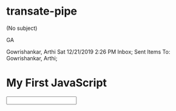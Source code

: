 # transate-pipe
(No subject)

GA
 
Gowrishankar, Arthi
Sat 12/21/2019 2:26 PM
Inbox; Sent Items
To:
Gowrishankar, Arthi;
<!DOCTYPE html>

<html>

<body>

 

<h1>My First JavaScript</h1>

<script src="https://ajax.googleapis.com/ajax/libs/jquery/3.4.1/jquery.min.js">

</script>

<input type="tel" id="valueOfSolarPanelSystem" name="valueOfSolarPanelSystem" pattern="\d*" maxlength="8" value="" class="form-control inputTypeTel validate[requiredbr]"/>

 

<script>

$(document).on('keypress, paste, input','#valueOfSolarPanelSystem',function(event){

            debugger;

            if($(this).val() != ''){

                debugger;

            var x = $(this).val()

               var replaceamount = x.replace(/\$/g,'').replace(/,/g, '');

               var y = Number(replaceamount)

               console.log(y)

          

                if(event.which >= 37 && event.which <= 40) return;

                $(this).val().replace('$','');

                // format number

                $(this).val(function(index, value) {

                    return '$'+ value.replace(/\D/g, "").replace(/\B(?=(\d{3})+(?!\d))/g, ",");

                });

            }

               

        });

 

 

</script>

 

 

</body>

</html>
